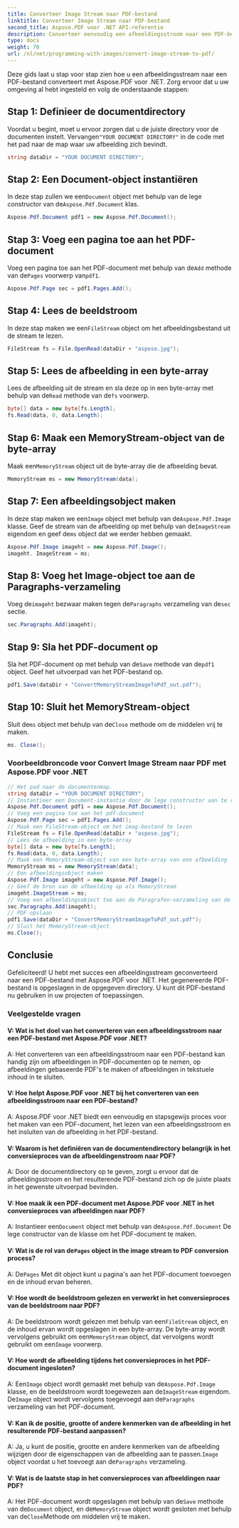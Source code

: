 ```yaml
---
title: Converteer Image Stream naar PDF-bestand
linktitle: Converteer Image Stream naar PDF-bestand
second_title: Aspose.PDF voor .NET API-referentie
description: Converteer eenvoudig een afbeeldingsstroom naar een PDF-bestand met Aspose.PDF voor .NET.
type: docs
weight: 70
url: /nl/net/programming-with-images/convert-image-stream-to-pdf/
---
```

Deze gids laat u stap voor stap zien hoe u een afbeeldingsstream naar een PDF-bestand converteert met Aspose.PDF voor .NET. Zorg ervoor dat u uw omgeving al hebt ingesteld en volg de onderstaande stappen:

## Stap 1: Definieer de documentdirectory

Voordat u begint, moet u ervoor zorgen dat u de juiste directory voor de documenten instelt. Vervangen`"YOUR DOCUMENT DIRECTORY"` in de code met het pad naar de map waar uw afbeelding zich bevindt.

```csharp
string dataDir = "YOUR DOCUMENT DIRECTORY";
```

## Stap 2: Een Document-object instantiëren

 In deze stap zullen we een`Document` object met behulp van de lege constructor van de`Aspose.Pdf.Document` klas.

```csharp
Aspose.Pdf.Document pdf1 = new Aspose.Pdf.Document();
```

## Stap 3: Voeg een pagina toe aan het PDF-document

Voeg een pagina toe aan het PDF-document met behulp van de`Add` methode van de`Pages` voorwerp van`pdf1`.

```csharp
Aspose.Pdf.Page sec = pdf1.Pages.Add();
```

## Stap 4: Lees de beeldstroom

 In deze stap maken we een`FileStream` object om het afbeeldingsbestand uit de stream te lezen.

```csharp
FileStream fs = File.OpenRead(dataDir + "aspose.jpg");
```

## Stap 5: Lees de afbeelding in een byte-array

 Lees de afbeelding uit de stream en sla deze op in een byte-array met behulp van de`Read` methode van de`fs` voorwerp.

```csharp
byte[] data = new byte[fs.Length];
fs.Read(data, 0, data.Length);
```

## Stap 6: Maak een MemoryStream-object van de byte-array

 Maak een`MemoryStream` object uit de byte-array die de afbeelding bevat.

```csharp
MemoryStream ms = new MemoryStream(data);
```

## Stap 7: Een afbeeldingsobject maken

 In deze stap maken we een`Image` object met behulp van de`Aspose.Pdf.Image` klasse. Geef de stream van de afbeelding op met behulp van de`ImageStream` eigendom en geef de`ms` object dat we eerder hebben gemaakt.

```csharp
Aspose.Pdf.Image imageht = new Aspose.Pdf.Image();
imageht. ImageStream = ms;
```

## Stap 8: Voeg het Image-object toe aan de Paragraphs-verzameling

 Voeg de`imageht` bezwaar maken tegen de`Paragraphs` verzameling van de`sec` sectie.

```csharp
sec.Paragraphs.Add(imageht);
```

## Stap 9: Sla het PDF-document op

 Sla het PDF-document op met behulp van de`Save` methode van de`pdf1` object. Geef het uitvoerpad van het PDF-bestand op.

```csharp
pdf1.Save(dataDir + "ConvertMemoryStreamImageToPdf_out.pdf");
```

## Stap 10: Sluit het MemoryStream-object

 Sluit de`ms` object met behulp van de`Close` methode om de middelen vrij te maken.

```csharp
ms. Close();
```

### Voorbeeldbroncode voor Convert Image Stream naar PDF met Aspose.PDF voor .NET 
```csharp
// Het pad naar de documentenmap.
string dataDir = "YOUR DOCUMENT DIRECTORY";
// Instantieer een Document-instantie door de lege constructor aan te roepen
Aspose.Pdf.Document pdf1 = new Aspose.Pdf.Document();
// Voeg een pagina toe aan het pdf-document
Aspose.Pdf.Page sec = pdf1.Pages.Add();
// Maak een FileStream-object om het imag-bestand te lezen
FileStream fs = File.OpenRead(dataDir + "aspose.jpg");
// Lees de afbeelding in een byte-array
byte[] data = new byte[fs.Length];
fs.Read(data, 0, data.Length);
// Maak een MemoryStream-object van een byte-array van een afbeelding
MemoryStream ms = new MemoryStream(data);
// Een afbeeldingsobject maken
Aspose.Pdf.Image imageht = new Aspose.Pdf.Image();
// Geef de bron van de afbeelding op als MemoryStream
imageht.ImageStream = ms;
// Voeg een afbeeldingsobject toe aan de Paragrafen-verzameling van de sectie
sec.Paragraphs.Add(imageht);
// PDF opslaan
pdf1.Save(dataDir + "ConvertMemoryStreamImageToPdf_out.pdf");
// Sluit het MemoryStream-object
ms.Close();
```

## Conclusie

Gefeliciteerd! U hebt met succes een afbeeldingsstream geconverteerd naar een PDF-bestand met Aspose.PDF voor .NET. Het gegenereerde PDF-bestand is opgeslagen in de opgegeven directory. U kunt dit PDF-bestand nu gebruiken in uw projecten of toepassingen.

### Veelgestelde vragen

#### V: Wat is het doel van het converteren van een afbeeldingsstroom naar een PDF-bestand met Aspose.PDF voor .NET?

A: Het converteren van een afbeeldingsstroom naar een PDF-bestand kan handig zijn om afbeeldingen in PDF-documenten op te nemen, op afbeeldingen gebaseerde PDF's te maken of afbeeldingen in tekstuele inhoud in te sluiten.

#### V: Hoe helpt Aspose.PDF voor .NET bij het converteren van een afbeeldingsstroom naar een PDF-bestand?

A: Aspose.PDF voor .NET biedt een eenvoudig en stapsgewijs proces voor het maken van een PDF-document, het lezen van een afbeeldingsstroom en het insluiten van de afbeelding in het PDF-bestand.

#### V: Waarom is het definiëren van de documentendirectory belangrijk in het conversieproces van de afbeeldingenstroom naar PDF?

A: Door de documentdirectory op te geven, zorgt u ervoor dat de afbeeldingsstroom en het resulterende PDF-bestand zich op de juiste plaats in het gewenste uitvoerpad bevinden.

#### V: Hoe maak ik een PDF-document met Aspose.PDF voor .NET in het conversieproces van afbeeldingen naar PDF?

 A: Instantieer een`Document` object met behulp van de`Aspose.Pdf.Document` De lege constructor van de klasse om het PDF-document te maken.

####  V: Wat is de rol van de`Pages` object in the image stream to PDF conversion process?

 A: De`Pages` Met dit object kunt u pagina's aan het PDF-document toevoegen en de inhoud ervan beheren.

#### V: Hoe wordt de beeldstroom gelezen en verwerkt in het conversieproces van de beeldstroom naar PDF?

 A: De beeldstroom wordt gelezen met behulp van een`FileStream` object, en de inhoud ervan wordt opgeslagen in een byte-array. De byte-array wordt vervolgens gebruikt om een`MemoryStream` object, dat vervolgens wordt gebruikt om een`Image` voorwerp.

#### V: Hoe wordt de afbeelding tijdens het conversieproces in het PDF-document ingesloten?

 A: Een`Image` object wordt gemaakt met behulp van de`Aspose.Pdf.Image` klasse, en de beeldstroom wordt toegewezen aan de`ImageStream` eigendom. De`Image` object wordt vervolgens toegevoegd aan de`Paragraphs` verzameling van het PDF-document.

#### V: Kan ik de positie, grootte of andere kenmerken van de afbeelding in het resulterende PDF-bestand aanpassen?

 A: Ja, u kunt de positie, grootte en andere kenmerken van de afbeelding wijzigen door de eigenschappen van de afbeelding aan te passen.`Image` object voordat u het toevoegt aan de`Paragraphs` verzameling.

#### V: Wat is de laatste stap in het conversieproces van afbeeldingen naar PDF?

 A: Het PDF-document wordt opgeslagen met behulp van de`Save` methode van de`Document` object, en de`MemoryStream` object wordt gesloten met behulp van de`Close`Methode om middelen vrij te maken.